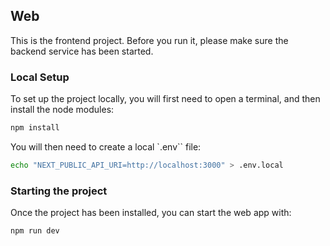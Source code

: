## Web
This is the frontend project. Before you run it, please make sure the backend service has been started.

### Local Setup
To set up the project locally, you will first need to open a terminal, and then install the node modules:

```bash
npm install
```

You will then need to create a local `.env`` file:

```bash
echo "NEXT_PUBLIC_API_URI=http://localhost:3000" > .env.local
```

### Starting the project
Once the project has been installed, you can start the web app with:

```bash
npm run dev
```